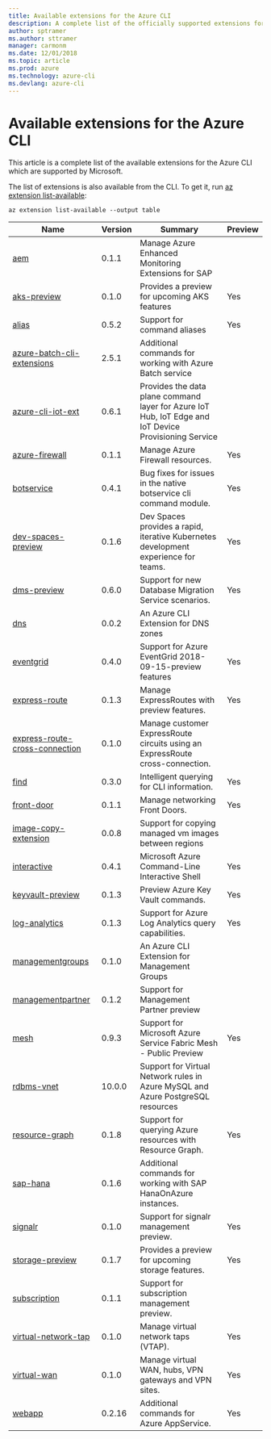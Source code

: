 ```yaml
---
title: Available extensions for the Azure CLI
description: A complete list of the officially supported extensions for the Azure CLI.
author: sptramer
ms.author: sttramer
manager: carmonm
ms.date: 12/01/2018
ms.topic: article
ms.prod: azure
ms.technology: azure-cli
ms.devlang: azure-cli
---
```


# Available extensions for the Azure CLI

This article is a complete list of the available extensions for the Azure CLI which are supported by Microsoft.

The list of extensions is also available  from the CLI. To get it, run [az extension list-available](/cli/azure/extension?view=azure-cli-latest#az-extension-list-available):

```azurecli-interactive
az extension list-available --output table
```

| Name | Version | Summary | Preview |
|------|---------|---------|---------|
| [aem](https://github.com/Azure/azure-cli-extensions) | 0.1.1 | Manage Azure Enhanced Monitoring Extensions for SAP |  |
| [aks-preview](https://github.com/Azure/azure-cli-extensions/tree/master/src/aks-preview) | 0.1.0 | Provides a preview for upcoming AKS features | Yes |
| [alias](https://github.com/Azure/azure-cli-extensions) | 0.5.2 | Support for command aliases | Yes |
| [azure-batch-cli-extensions](https://github.com/Azure/azure-batch-cli-extensions) | 2.5.1 | Additional commands for working with Azure Batch service |  |
| [azure-cli-iot-ext](https://github.com/azure/azure-iot-cli-extension) | 0.6.1 | Provides the data plane command layer for Azure IoT Hub, IoT Edge and IoT Device Provisioning Service |  |
| [azure-firewall](https://github.com/Azure/azure-cli-extensions/tree/master/src/azure-firewall) | 0.1.1 | Manage Azure Firewall resources. | Yes |
| [botservice](https://github.com/Azure/azure-cli-extensions) | 0.4.1 | Bug fixes for issues in the native botservice cli command module. | Yes |
| [dev-spaces-preview](https://github.com/Azure/azure-cli-extensions) | 0.1.6 | Dev Spaces provides a rapid, iterative Kubernetes development experience for teams. | Yes |
| [dms-preview](https://github.com/Azure/azure-cli-extensions/tree/master/src/dms-preview) | 0.6.0 | Support for new Database Migration Service scenarios. | Yes |
| [dns](https://github.com/Azure/azure-cli-extensions) | 0.0.2 | An Azure CLI Extension for DNS zones |  |
| [eventgrid](https://github.com/Azure/azure-cli-extensions) | 0.4.0 | Support for Azure EventGrid 2018-09-15-preview features | Yes |
| [express-route](https://github.com/Azure/azure-cli-extensions/tree/master/src/express-route) | 0.1.3 | Manage ExpressRoutes with preview features. | Yes |
| [express-route-cross-connection](https://github.com/Azure/azure-cli-extensions/tree/master/src/express-route-cross-connection) | 0.1.0 | Manage customer ExpressRoute circuits using an ExpressRoute cross-connection. |  |
| [find](https://github.com/Azure/azure-cli-extensions/tree/master/src/find) | 0.3.0 | Intelligent querying for CLI information. | Yes |
| [front-door](https://github.com/Azure/azure-cli-extensions/tree/master/src/front-door) | 0.1.1 | Manage networking Front Doors. | Yes |
| [image-copy-extension](https://github.com/Azure/azure-cli-extensions) | 0.0.8 | Support for copying managed vm images between regions |  |
| [interactive](https://github.com/Azure/azure-cli) | 0.4.1 | Microsoft Azure Command-Line Interactive Shell | Yes |
| [keyvault-preview](https://github.com/Azure/azure-keyvault-cli-extension) | 0.1.3 | Preview Azure Key Vault commands. | Yes |
| [log-analytics](https://github.com/Azure/azure-cli-extensions/tree/master/src/log-analytics) | 0.1.3 | Support for Azure Log Analytics query capabilities. | Yes |
| [managementgroups](https://github.com/Azure/azure-cli-extensions) | 0.1.0 | An Azure CLI Extension for Management Groups |  |
| [managementpartner](https://github.com/Azure/azure-cli-extensions) | 0.1.2 | Support for Management Partner preview |  |
| [mesh](https://github.com/Azure/azure-cli-extensions) | 0.9.3 | Support for Microsoft Azure Service Fabric Mesh - Public Preview | Yes |
| [rdbms-vnet](https://github.com/Azure/azure-cli-extensions) | 10.0.0 | Support for Virtual Network rules in Azure MySQL and Azure PostgreSQL resources |  |
| [resource-graph](https://github.com/Azure/azure-cli-extensions/tree/master/src/resource-graph) | 0.1.8 | Support for querying Azure resources with Resource Graph. | Yes |
| [sap-hana](https://github.com/Azure/azure-hanaonazure-cli-extension) | 0.1.6 | Additional commands for working with SAP HanaOnAzure instances. |  |
| [signalr](https://github.com/Azure/azure-cli-extensions) | 0.1.0 | Support for signalr management preview. | Yes |
| [storage-preview](https://github.com/Azure/azure-cli-extensions/tree/master/src/storage-preview) | 0.1.7 | Provides a preview for upcoming storage features. | Yes |
| [subscription](https://github.com/Azure/azure-cli-extensions) | 0.1.1 | Support for subscription management preview. |  |
| [virtual-network-tap](https://github.com/Azure/azure-cli-extensions/tree/master/src/virtual-network-tap) | 0.1.0 | Manage virtual network taps (VTAP). | Yes |
| [virtual-wan](https://github.com/Azure/azure-cli-extensions/tree/master/src/virtual-wan) | 0.1.0 | Manage virtual WAN, hubs, VPN gateways and VPN sites. | Yes |
| [webapp](https://github.com/Azure/azure-cli-extensions) | 0.2.16 | Additional commands for Azure AppService. | Yes |